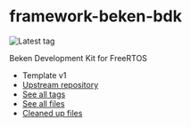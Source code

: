 # framework-beken-bdk

![Latest tag](https://img.shields.io/github/v/tag/libretuya/framework-beken-bdk?label=latest%20tag)

Beken Development Kit for FreeRTOS

- Template v1
- [Upstream repository](https://github.com/bekencorp/bdk_freertos)
- [See all tags](https://github.com/libretuya/framework-beken-bdk/tags)
- [See all files](https://github.com/libretuya/framework-beken-bdk/tree/platformio)
- [Cleaned up files](https://github.com/libretuya/framework-beken-bdk/blob/actions/.github/workflows/platformio-package.yml#L44-L48)
